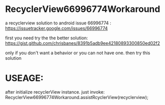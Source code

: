 # RecyclerView66996774Workaround
a recyclerview solution to android issue 66996774 :
https://issuetracker.google.com/issues/66996774

first you need try the the better solution: https://gist.github.com/chrisbanes/8391b5adb9ee42180893300850ed02f2

only if you don't want a behavior or you can not have one. then try this solution

# USEAGE:
after initialize recyclerView instance. just invoke:  
RecyclerView66996774Workaround.assistRcyclerView(recyclerview);  

